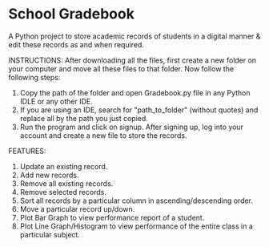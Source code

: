 # School Gradebook

A Python project to store academic records of students in a digital manner & edit these records as and when required.

INSTRUCTIONS:
After downloading all the files, first create a new folder on your computer and move all these files to that folder. Now follow the following steps:
1) Copy the path of the folder and open Gradebook.py file in any Python IDLE or any other IDE.
2) If you are using an IDE, search for "path_to_folder" (without quotes) and replace all by the path you just copied.
3) Run the program and click on signup. After signing up, log into your account and create a new file to store the records.

FEATURES:
1) Update an existing record.
2) Add new records.
3) Remove all existing records.
4) Remove selected records.
5) Sort all records by a particular column in ascending/descending order.
6) Move a particular record up/down.
7) Plot Bar Graph to view performance report of a student.
8) Plot Line Graph/Histogram to view performance of the entire class in a particular subject.
